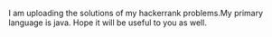 I am uploading the solutions of my hackerrank problems.My primary language is java.
Hope it will be useful to you as well. 
